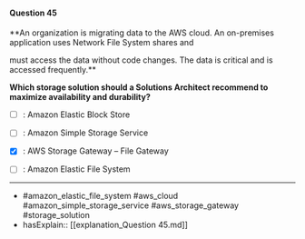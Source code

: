 #### Question  45

**An organization is migrating data to the AWS cloud. An on-premises application uses Network File System shares and

must access the data without code changes. The data is critical and is accessed frequently.**

**Which storage solution should a Solutions Architect recommend to maximize availability and durability?**

- [ ] :  Amazon Elastic Block Store

- [ ] :  Amazon Simple Storage Service

- [x] :  AWS Storage Gateway – File Gateway

- [ ] :  Amazon Elastic File System

----

- #amazon_elastic_file_system #aws_cloud #amazon_simple_storage_service #aws_storage_gateway #storage_solution
- hasExplain:: [[explanation_Question  45.md]]
